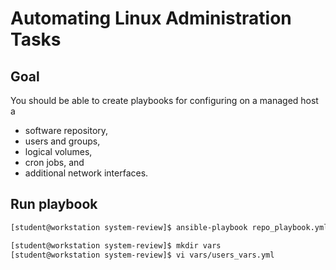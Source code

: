 # Automating Linux Administration Tasks

## Goal

You should be able to create playbooks for configuring on a managed host a 
* software repository, 
* users and groups, 
* logical volumes, 
* cron jobs, and 
* additional network interfaces.

## Run playbook
```bash
[student@workstation system-review]$ ansible-playbook repo_playbook.yml
```

```bash
[student@workstation system-review]$ mkdir vars
[student@workstation system-review]$ vi vars/users_vars.yml
```